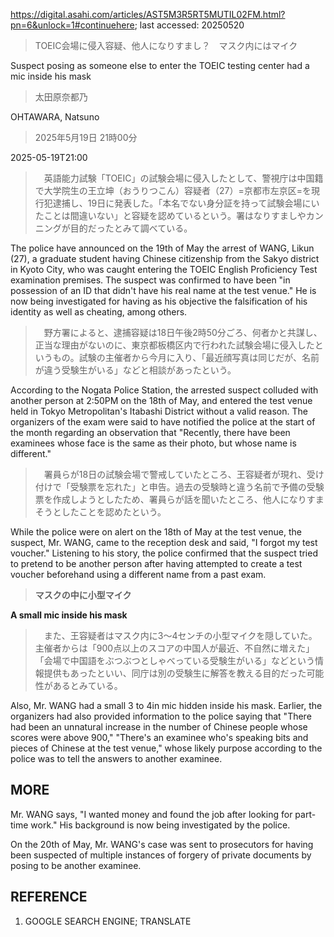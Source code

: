 https://digital.asahi.com/articles/AST5M3R5RT5MUTIL02FM.html?pn=6&unlock=1#continuehere; last accessed: 20250520

> TOEIC会場に侵入容疑、他人になりすまし？　マスク内にはマイク

Suspect posing as someone else to enter the TOEIC testing center had a mic inside his mask 

> 太田原奈都乃

OHTAWARA, Natsuno

> 2025年5月19日 21時00分

2025-05-19T21:00

> 　英語能力試験「TOEIC」の試験会場に侵入したとして、警視庁は中国籍で大学院生の王立坤（おうりつこん）容疑者（27）=京都市左京区=を現行犯逮捕し、19日に発表した。「本名でない身分証を持って試験会場にいたことは間違いない」と容疑を認めているという。署はなりすましやカンニングが目的だったとみて調べている。

The police have announced on the 19th of May the arrest of WANG, Likun (27), a graduate student  having Chinese citizenship from the Sakyo district in Kyoto City, who was caught entering the TOEIC English Proficiency Test examination premises. The suspect was confirmed to have been "in possession of an ID that didn't have his real name at the test venue." He is now being investigated for having as his objective the falsification of his identity as well as cheating, among others. 
 
> 　野方署によると、逮捕容疑は18日午後2時50分ごろ、何者かと共謀し、正当な理由がないのに、東京都板橋区内で行われた試験会場に侵入したというもの。試験の主催者から今月に入り、「最近顔写真は同じだが、名前が違う受験生がいる」などと相談があったという。

According to the Nogata Police Station, the arrested suspect colluded with another person at 2:50PM on the 18th of May, and entered the test venue held in Tokyo Metropolitan's Itabashi District without a valid reason. The organizers of the exam were said to have notified the police at the start of the month regarding an observation that "Recently, there have been examinees whose face is the same as their photo, but whose name is different." 

> 　署員らが18日の試験会場で警戒していたところ、王容疑者が現れ、受け付けで「受験票を忘れた」と申告。過去の受験時と違う名前で予備の受験票を作成しようとしたため、署員らが話を聞いたところ、他人になりすまそうとしたことを認めたという。

While the police were on alert on the 18th of May at the test venue, the suspect, Mr. WANG, came to the reception desk and said, "I forgot my test voucher." Listening to his story, the police confirmed that the suspect tried to pretend to be another person after having attempted to create a test voucher beforehand using a different name from a past exam.

> <b>マスクの中に小型マイク</b>

<b>A small mic inside his mask</b>

> 　また、王容疑者はマスク内に3～4センチの小型マイクを隠していた。主催者からは「900点以上のスコアの中国人が最近、不自然に増えた」「会場で中国語をぶつぶつとしゃべっている受験生がいる」などという情報提供もあったといい、同庁は別の受験生に解答を教える目的だった可能性があるとみている。

Also, Mr. WANG had a small 3 to 4in mic hidden inside his mask. Earlier, the organizers had also provided information to the police saying that "There had been an unnatural increase in the number of Chinese people whose scores were above 900," "There's an examinee who's speaking bits and pieces of Chinese at the test venue," whose likely purpose according to the police was to tell the answers to another examinee.

## MORE

Mr. WANG says, "I wanted money and found the job after looking for part-time work." His background is now being investigated by the police.

On the 20th of May, Mr. WANG's case was sent to prosecutors for having been suspected of multiple instances of forgery of private documents by posing to be another examinee.

## REFERENCE

1) GOOGLE SEARCH ENGINE; TRANSLATE